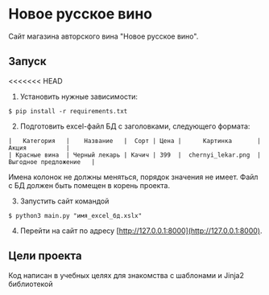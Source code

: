 # Новое русское вино

Сайт магазина авторского вина "Новое русское вино".

## Запуск

<<<<<<< HEAD
1. Установить нужные зависимости:
```shell
$ pip install -r requirements.txt
```

2. Подготовить excel-файл БД с заголовками, следующего формата:
```text
|   Категория   |    Название   |  Сорт | Цена |      Картинка       |         Акция           |
| Красные вина  | Черный лекарь | Качич | 399  |  chernyi_lekar.png  |  Выгодное предложение   |
```
Имена колонок не должны меняться, порядок значения не имеет.
Файл с БД должен быть помещен в корень проекта.

3. Запустить сайт командой 
```shell
$ python3 main.py "имя_excel_бд.xslx"
```

4. Перейти на сайт по адресу [http://127.0.0.1:8000](http://127.0.0.1:8000).

## Цели проекта

Код написан в учебных целях для знакомства с шаблонами и Jinja2 библиотекой
